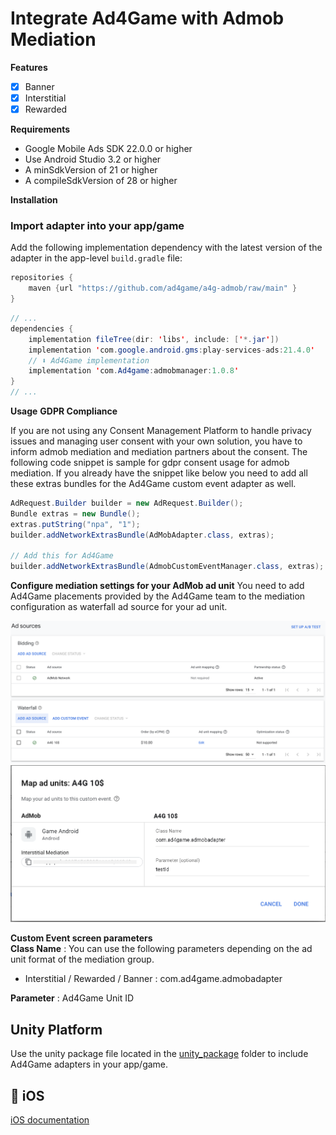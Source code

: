 # Integrate Ad4Game with Admob Mediation
**Features**

- [x] Banner
- [x] Interstitial
- [x] Rewarded
 
**Requirements**

- Google Mobile Ads SDK 22.0.0 or higher
- Use Android Studio 3.2 or higher
- A minSdkVersion of 21 or higher
- A compileSdkVersion of 28 or higher

**Installation**
### Import adapter into your app/game

Add the following implementation dependency with the latest version of the adapter in the app-level `build.gradle` file:

```java
repositories {
    maven {url "https://github.com/ad4game/a4g-admob/raw/main" }
}
```

```java
// ...
dependencies {
    implementation fileTree(dir: 'libs', include: ['*.jar'])
    implementation 'com.google.android.gms:play-services-ads:21.4.0'
    // ⬇ Ad4Game implementation
    implementation 'com.Ad4game:admobmanager:1.0.8'
}
// ...
```

**Usage**
**GDPR Compliance**</br>

If you are not using any Consent Management Platform to handle privacy issues and managing user consent with your own solution, you have to inform admob mediation and mediation partners about the consent. The following code snippet is sample for gdpr consent usage for admob mediation. If you already have the snippet like below you need to add all these extras bundles for the Ad4Game custom event adapter as well.

```java
AdRequest.Builder builder = new AdRequest.Builder();
Bundle extras = new Bundle();
extras.putString("npa", "1");
builder.addNetworkExtrasBundle(AdMobAdapter.class, extras);

// Add this for Ad4Game
builder.addNetworkExtrasBundle(AdmobCustomEventManager.class, extras);
```

**Configure mediation settings for your AdMob ad unit**
You need to add Ad4Game placements provided by the Ad4Game team to the mediation configuration as waterfall ad source for your ad unit.

![Alt text](./1679651879220.png)
![Alt text](./1679652018083.png)

**Custom Event screen parameters**</br>
**Class Name** : You can use the following parameters depending on the ad unit format of the mediation group.

* Interstitial / Rewarded / Banner : com.ad4game.admobadapter

**Parameter** : Ad4Game Unit ID

## Unity Platform
Use the unity package file located in the <a href="https://github.com/ad4game/a4g-admob/tree/main/unity_package">unity_package</a> folder to include Ad4Game adapters in your app/game.

##  iOS
<a href="https://github.com/ad4game/a4g-admob-ios">iOS documentation</a>